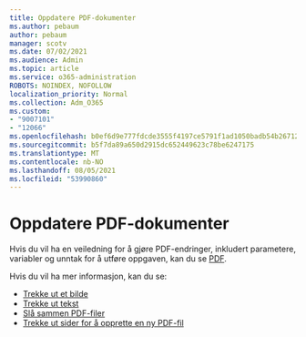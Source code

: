 ```yaml
---
title: Oppdatere PDF-dokumenter
ms.author: pebaum
author: pebaum
manager: scotv
ms.date: 07/02/2021
ms.audience: Admin
ms.topic: article
ms.service: o365-administration
ROBOTS: NOINDEX, NOFOLLOW
localization_priority: Normal
ms.collection: Adm_O365
ms.custom:
- "9007101"
- "12066"
ms.openlocfilehash: b0ef6d9e777fdcde3555f4197ce5791f1ad1050badb54b267129d2b1febe0e7c
ms.sourcegitcommit: b5f7da89a650d2915dc652449623c78be6247175
ms.translationtype: MT
ms.contentlocale: nb-NO
ms.lasthandoff: 08/05/2021
ms.locfileid: "53990860"
---
```

# <a name="update-pdf-documents"></a>Oppdatere PDF-dokumenter

Hvis du vil ha en veiledning for å gjøre PDF-endringer, inkludert parametere, variabler og unntak for å utføre oppgaven, kan du se [PDF](/power-automate/desktop-flows/actions-reference/pdf).

Hvis du vil ha mer informasjon, kan du se:

- [Trekke ut et bilde](/power-automate/desktop-flows/actions-reference/pdf#pdf-actions)
- [Trekke ut tekst](/power-automate/desktop-flows/actions-reference/pdf#extracttextfrompdfaction)
- [Slå sammen PDF-filer](/power-automate/desktop-flows/actions-reference/pdf#mergefiles)
- [Trekke ut sider for å opprette en ny PDF-fil](/power-automate/desktop-flows/actions-reference/pdf#extractpages)
